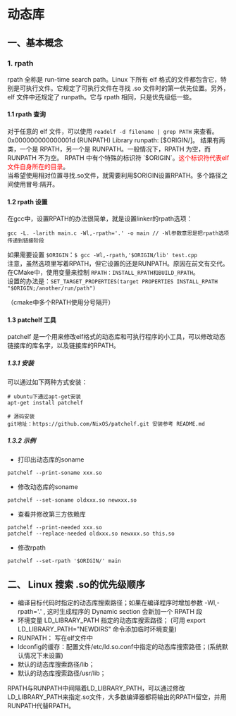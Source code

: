 # 动态库
## 一、基本概念
### 1. rpath
rpath 全称是 run-time search path。Linux 下所有 elf 格式的文件都包含它，特别是可执行文件。它规定了可执行文件在寻找 .so 文件时的第一优先位置。另外，elf 文件中还规定了 runpath。它与 rpath 相同，只是优先级低一些。

#### 1.1 rpath 查询
对于任意的 elf 文件，可以使用 `readelf -d filename | grep PATH` 来查看。  
0x000000000000001d (RUNPATH) Library runpath: [$ORIGIN/]。  
结果有两类，一个是 RPATH，另一个是 RUNPATH。一般情况下，RPATH 为空，而 RUNPATH 不为空。  
RPATH 中有个特殊的标识符 `$ORIGIN`。<font color=#FF0000 >这个标识符代表elf文件自身所在的目录</font>。  
当希望使用相对位置寻找.so文件，就需要利用$ORIGIN设置RPATH。多个路径之间使用冒号:隔开。

#### 1.2 rpath 设置
在gcc中，设置RPATH的办法很简单，就是设置linker的rpath选项：  
```
gcc -L. -larith main.c -Wl,-rpath='.' -o main // -Wl参数意思是把rpath选项传递到链接阶段
```
如果需要设置 `$ORIGIN`：`$ gcc -Wl,-rpath,'$ORIGIN/lib' test.cpp`  
注意，虽然选项里写着RPATH，但它设置的还是RUNPATH。原因在前文有交代。
在CMake中，使用变量来控制 `RPATH：INSTALL_RPATH和BUILD_RPATH`。  
设置的办法是：`SET_TARGET_PROPERTIES(target PROPERTIES INSTALL_RPATH "$ORIGIN;/another/run/path")`

（cmake中多个RPATH使用分号隔开）

#### 1.3 patchelf 工具
patchelf 是一个用来修改elf格式的动态库和可执行程序的小工具，可以修改动态链接库的库名字，以及链接库的RPATH。
##### 1.3.1 安装
可以通过如下两种方式安装：
```
# ubuntu下通过apt-get安装
apt-get install patchelf

# 源码安装
git地址：https://github.com/NixOS/patchelf.git 安装参考 README.md
```

##### 1.3.2 示例
+ 打印出动态库的soname
```
patchelf --print-soname xxx.so
```

+ 修改动态库的soname
```
patchelf --set-soname oldxxx.so newxxx.so
```

+ 查看并修改第三方依赖库
```
patchelf --print-needed xxx.so
patchelf --replace-needed oldxxx.so newxxx.so this.so
```

+ 修改rpath
```
patchelf --set-rpath '$ORIGIN/' main
```

## 二、 Linux 搜索 .so的优先级顺序

+ 编译目标代码时指定的动态库搜索路径；如果在编译程序时增加参数 -Wl,-rpath='.' , 这时生成程序的 Dynamic section 会新加一个 RPATH 段
+ 环境变量 LD_LIBRARY_PATH 指定的动态库搜索路径； (可用 export LD_LIBRARY_PATH="NEWDIRS" 命令添加临时环境变量)
+ RUNPATH： 写在elf文件中
+ ldconfig的缓存：配置文件/etc/ld.so.conf中指定的动态库搜索路径；(系统默认情况下未设置)
+ 默认的动态库搜索路径/lib；
+ 默认的动态库搜索路径/usr/lib；

RPATH与RUNPATH中间隔着LD_LIBRARY_PATH，可以通过修改LD_LIBRARY_PATH来指定.so文件，大多数编译器都将输出的RPATH留空，并用RUNPATH代替RPATH。

